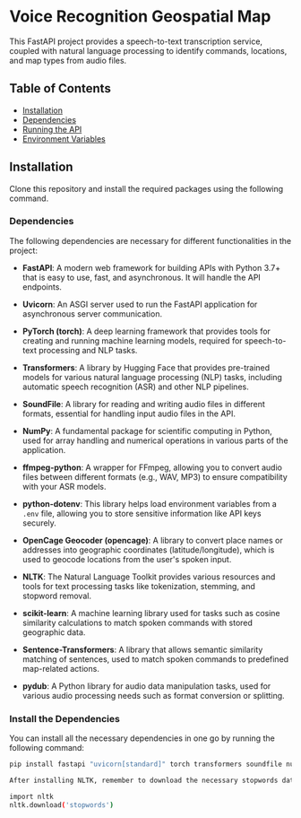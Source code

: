 # Voice Recognition Geospatial Map

This FastAPI project provides a speech-to-text transcription service, coupled with natural language processing to identify commands, locations, and map types from audio files.

## Table of Contents
- [Installation](#installation)
- [Dependencies](#dependencies)
- [Running the API](#running-the-api)
- [Environment Variables](#environment-variables)

## Installation

Clone this repository and install the required packages using the following command.

### Dependencies

The following dependencies are necessary for different functionalities in the project:

- **FastAPI**: A modern web framework for building APIs with Python 3.7+ that is easy to use, fast, and asynchronous. It will handle the API endpoints.
  
- **Uvicorn**: An ASGI server used to run the FastAPI application for asynchronous server communication.

- **PyTorch (torch)**: A deep learning framework that provides tools for creating and running machine learning models, required for speech-to-text processing and NLP tasks.

- **Transformers**: A library by Hugging Face that provides pre-trained models for various natural language processing (NLP) tasks, including automatic speech recognition (ASR) and other NLP pipelines.

- **SoundFile**: A library for reading and writing audio files in different formats, essential for handling input audio files in the API.

- **NumPy**: A fundamental package for scientific computing in Python, used for array handling and numerical operations in various parts of the application.

- **ffmpeg-python**: A wrapper for FFmpeg, allowing you to convert audio files between different formats (e.g., WAV, MP3) to ensure compatibility with your ASR models.

- **python-dotenv**: This library helps load environment variables from a `.env` file, allowing you to store sensitive information like API keys securely.

- **OpenCage Geocoder (opencage)**: A library to convert place names or addresses into geographic coordinates (latitude/longitude), which is used to geocode locations from the user's spoken input.

- **NLTK**: The Natural Language Toolkit provides various resources and tools for text processing tasks like tokenization, stemming, and stopword removal.

- **scikit-learn**: A machine learning library used for tasks such as cosine similarity calculations to match spoken commands with stored geographic data.

- **Sentence-Transformers**: A library that allows semantic similarity matching of sentences, used to match spoken commands to predefined map-related actions.

- **pydub**: A Python library for audio data manipulation tasks, used for various audio processing needs such as format conversion or splitting.

### Install the Dependencies

You can install all the necessary dependencies in one go by running the following command:

```bash
pip install fastapi "uvicorn[standard]" torch transformers soundfile numpy ffmpeg-python python-dotenv opencage nltk scikit-learn sentence-transformers pydub

After installing NLTK, remember to download the necessary stopwords dataset by running the following in a Python shell:

import nltk
nltk.download('stopwords')
